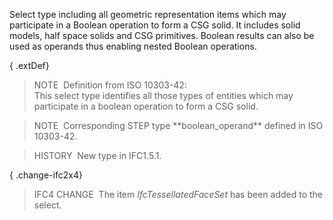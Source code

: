 Select type including all geometric representation items which may participate in a Boolean operation to form a CSG solid. It includes solid models, half space solids and CSG primitives. Boolean results can also be used as operands thus enabling nested Boolean operations.

{ .extDef}
> NOTE&nbsp; Definition from ISO 10303-42:  
> This select type identifies all those types of entities which may participate in a boolean operation to form a CSG solid.

> NOTE&nbsp; Corresponding STEP type \*\*boolean_operand\*\* defined in ISO 10303-42.

> HISTORY&nbsp; New type in IFC1.5.1.

{ .change-ifc2x4}
> IFC4 CHANGE&nbsp; The item _IfcTessellatedFaceSet_ has been added to the select.
